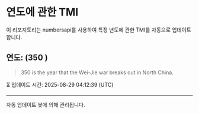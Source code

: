 
# 연도에 관한 TMI

이 리포지토리는 numbersapi를 사용하여 특정 년도에 관한 TMI를 자동으로 업데이트합니다.

## 연도: (350 )
> 350 is the year that the Wei-Jie war breaks out in North China.

⏳ 업데이트 시간: 2025-08-29 04:12:39 (UTC)

---
자동 업데이트 봇에 의해 관리됩니다.
